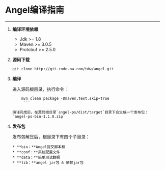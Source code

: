 # Angel编译指南

---

1. **编译环境依赖**
    * Jdk >= 1.8
    * Maven >= 3.0.5
    * Protobuf >= 2.5.0

2. **源码下载**

	```git clone http://git.code.oa.com/tdw/angel.git```

3. **编译**
    	
	进入源码根目录，执行命令：
    		 
	```
    	mvn clean package -Dmaven.test.skip=true
    	 ```
    
	编译完成后，在源码根目录`angel-ps/dist/target`目录下会生成一个发布包：`angel-ps-bin-1.1.8.zip`

4. **发布包**

	发布包解压后，根目录下有四个子目录：
	   
	   * **bin：**Angel提交脚本和
	   * **conf：**系统配置文件
	   * **data：**简单测试数据
	   * **lib：**angel jar包 & 依赖jar包